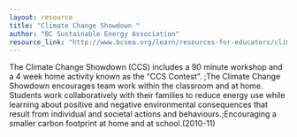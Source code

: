 ```yaml
---
layout: resource
title: "Climate Change Showdown "
author: "BC Sustainable Energy Association"
resource_link: "http://www.bcsea.org/learn/resources-for-educators/climate-change-showdown"
---
```


The Climate Change Showdown (CCS) includes a 90 minute workshop and a 4 week home activity known as the “CCS Contest”. ;The Climate Change Showdown encourages team work within the classroom and at home. Students work collaboratively with their families to reduce energy use while learning about positive and negative environmental consequences that result from individual and societal actions and behaviours.;Encouraging a smaller carbon footprint at home and at school.(2010-11)
